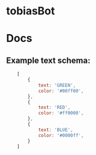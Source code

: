 # tobiasBot

# Docs
## Example text schema:
```js
    [
        {
            text: 'GREEN',
            color: '#00ff00',
        },
        {
            text: 'RED',
            color: '#ff0000',
        },
        {
            text: 'BLUE',
            color: '#0000ff',
        }
    ]
```
